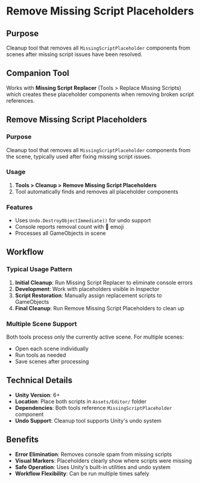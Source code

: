 # Remove Missing Script Placeholders

## Purpose
Cleanup tool that removes all `MissingScriptPlaceholder` components from scenes after missing script issues have been resolved.

## Companion Tool
Works with **Missing Script Replacer** (Tools > Replace Missing Scripts) which creates these placeholder components when removing broken script references.

## Remove Missing Script Placeholders

### Purpose
Cleanup tool that removes all `MissingScriptPlaceholder` components from the scene, typically used after fixing missing script issues.

### Usage
1. **Tools > Cleanup > Remove Missing Script Placeholders**
2. Tool automatically finds and removes all placeholder components

### Features
- Uses `Undo.DestroyObjectImmediate()` for undo support
- Console reports removal count with 🧼 emoji
- Processes all GameObjects in scene

## Workflow

### Typical Usage Pattern
1. **Initial Cleanup**: Run Missing Script Replacer to eliminate console errors
2. **Development**: Work with placeholders visible in Inspector
3. **Script Restoration**: Manually assign replacement scripts to GameObjects
4. **Final Cleanup**: Run Remove Missing Script Placeholders to clean up

### Multiple Scene Support
Both tools process only the currently active scene. For multiple scenes:
- Open each scene individually
- Run tools as needed
- Save scenes after processing

## Technical Details

- **Unity Version**: 6+
- **Location**: Place both scripts in `Assets/Editor/` folder
- **Dependencies**: Both tools reference `MissingScriptPlaceholder` component
- **Undo Support**: Cleanup tool supports Unity's undo system

## Benefits

- **Error Elimination**: Removes console spam from missing scripts
- **Visual Markers**: Placeholders clearly show where scripts were missing
- **Safe Operation**: Uses Unity's built-in utilities and undo system
- **Workflow Flexibility**: Can be run multiple times safely
